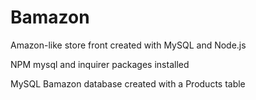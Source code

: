 # Bamazon
Amazon-like store front created with MySQL and Node.js

NPM mysql and inquirer packages installed

MySQL Bamazon database created with a Products table

